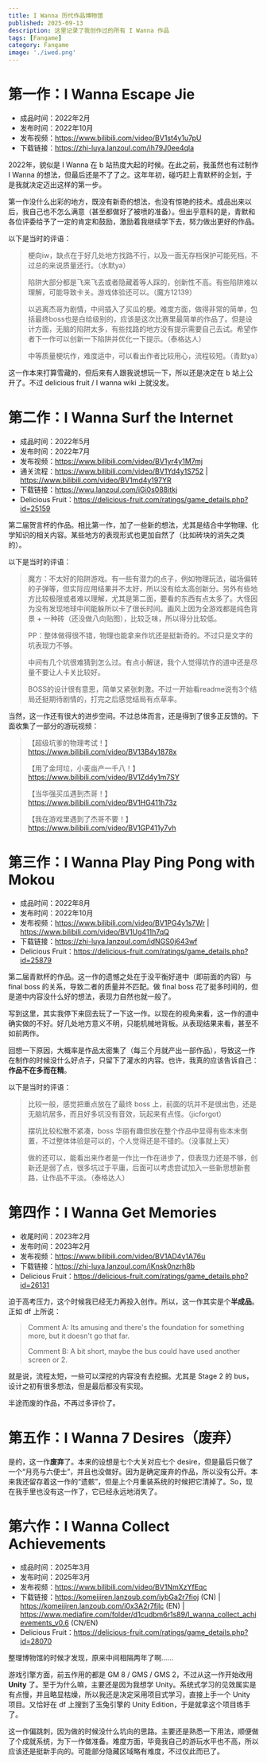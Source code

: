 ```yaml
---
title: I Wanna 历代作品博物馆
published: 2025-09-13
description: 这里记录了我创作过的所有 I Wanna 作品
tags: [Fangame]
category: Fangame
image: './iwed.png'
---
```


# 第一作：I Wanna Escape Jie

* 成品时间：2022年2月
* 发布时间：2022年10月
* 发布视频：https://www.bilibili.com/video/BV1st4y1u7pU
* 下载链接：https://zhi-luya.lanzoul.com/ih79J0ee4qla

2022年，貌似是 I Wanna 在 b 站热度大起的时候。在此之前，我虽然也有过制作 I Wanna 的想法，但最后还是不了了之。这年年初，碰巧赶上青默杯的企划，于是我就决定迈出这样的第一步。

第一作没什么出彩的地方，既没有新奇的想法，也没有惊艳的技术。成品出来以后，我自己也不怎么满意（甚至都做好了被喷的准备）。但出乎意料的是，青默和各位评委给予了一定的肯定和鼓励，激励着我继续学下去，努力做出更好的作品。

以下是当时的评语：

> 梗向iw，缺点在于好几处地方找路不行，以及一面无存档保护可能死档，不过总的来说质量还行。（水默ya）
>
> 陷阱大部分都是飞来飞去或者隐藏着等人踩的，创新性不高。有些陷阱难以理解，可能导致卡关。游戏体验还可以。（魔方12139）
>
> 以逃离杰哥为剧情，中间插入了买瓜的梗。难度方面，做得非常的简单，包括最终boss也是白给级别的，应该是这次比赛里最简单的作品了。但是设计方面，无脑的陷阱太多，有些找路的地方没有提示需要自己去试。希望作者下一作可以创新一下陷阱并优化一下提示。（泰格达人）
>
> 中等质量梗坑作，难度适中，可以看出作者比较用心，流程较短。（青默ya）

这一作本来打算雪藏的，但后来有人跟我说想玩一下，所以还是决定在 b 站上公开了。不过 delicious fruit / I wanna wiki 上就没发。

# 第二作：I Wanna Surf the Internet

* 成品时间：2022年5月
* 发布时间：2022年7月
* 发布视频：https://www.bilibili.com/video/BV1yr4y1M7mj
* 通关流程：https://www.bilibili.com/video/BV1Yd4y1S752 | https://www.bilibili.com/video/BV1md4y197YR
* 下载链接：https://wwu.lanzoul.com/iGi0s088itkj
* Delicious Fruit：https://delicious-fruit.com/ratings/game_details.php?id=25159

第二届贺言杯的作品。相比第一作，加了一些新的想法，尤其是结合中学物理、化学知识的相关内容。某些地方的表现形式也更加自然了（比如砖块的消失之类的）。

以下是当时的评语：

> 魔方：不太好的陷阱游戏。有一些有潜力的点子，例如物理玩法，磁场偏转的子弹等，但实际应用结果并不太好，所以没有给太高创新分。另外有些地方比较极限或者难以理解，尤其是第二面，要看的东西有点太多了。大怪因为没有发现地球中间能躲所以卡了很长时间。画风上因为全游戏都是纯色背景 + 一种砖（还没做八向贴图），比较乏味，所以得分比较低。
> 
> PP：整体做得很不错，物理也能拿来作坑还是挺新奇的。不过只是文字的坑表现力不够。
>
> 中间有几个坑很难猜到怎么过。有点小解谜，我个人觉得坑作的道中还是尽量不要让人卡关比较好。
>
> BOSS的设计很有意思，简单又紧张刺激。不过一开始看readme说有3个结局还挺期待剧情的，打完之后感觉结局有点草率。

当然，这一作还有很大的进步空间。不过总体而言，还是得到了很多正反馈的。下面收集了一部分的游玩视频：

> 【超级坑爹的物理考试！】 https://www.bilibili.com/video/BV13B4y1878x
>
> 【用了金坷垃，小麦亩产一千八！】 https://www.bilibili.com/video/BV1Zd4y1m7SY
>
> 【当华强买瓜遇到杰哥！】 https://www.bilibili.com/video/BV1HG411h73z
>
> 【我在游戏里遇到了杰哥不要！】 https://www.bilibili.com/video/BV1GP411y7vh

# 第三作：I Wanna Play Ping Pong with Mokou

* 成品时间：2022年8月
* 发布时间：2022年10月
* 发布视频：https://www.bilibili.com/video/BV1PG4y1s7Wr | https://www.bilibili.com/video/BV1Ug411h7qQ
* 下载链接：https://zhi-luya.lanzoul.com/idNGS0j643wf
* Delicious Fruit：https://delicious-fruit.com/ratings/game_details.php?id=25879

第二届青默杯的作品。这一作的遗憾之处在于没平衡好道中（即前面的内容）与 final boss 的关系，导致二者的质量并不匹配。做 final boss 花了挺多时间的，但是道中内容没什么好的想法，表现力自然也就一般了。

写到这里，其实我停下来回去玩了一下这一作。以现在的视角来看，这一作的道中确实做的不好。好几处地方意义不明，只能机械地背板。从表现结果来看，甚至不如前两作。

回想一下原因，大概率是作品太密集了（每三个月就产出一部作品），导致这一作在制作的时候没什么好点子，只留下了灌水的内容。也许，我真的应该告诉自己：**作品不在多而在精**。

以下是当时的评语：

> 比较一般，感觉把重点放在了最终 boss 上，前面的坑并不是很出色，还是无脑坑居多，而且好多坑没有音效，玩起来有点怪。（jicforgot）
>
> 摆坑比较松散不紧凑，boss 华丽有趣但放在整个作品中显得有些本末倒置，不过整体体验是可以的，个人觉得还是不错的。（没事就上天）
>
> 做的还可以，能看出来作者是一作比一作在进步了，但表现力还是不够，创新还是弱了点，很多坑过于平庸，后面可以考虑尝试加入一些新思想新套路，让作品不平淡。（泰格达人）

# 第四作：I Wanna Get Memories

* 收尾时间：2023年2月
* 发布时间：2023年2月
* 发布视频：https://www.bilibili.com/video/BV1AD4y1A76u
* 下载链接：https://zhi-luya.lanzoul.com/iKnsk0nzrh8b
* Delicious Fruit：https://delicious-fruit.com/ratings/game_details.php?id=26131

迫于高考压力，这个时候我已经无力再投入创作。所以，这一作其实是个**半成品**。正如 df 上所说：

> Comment A: Its amusing and there's the foundation for something more, but it doesn't go that far.
>
> Comment B: A bit short, maybe the bus could have used another screen or 2.

就是说，流程太短，一些可以深挖的内容没有去挖掘。尤其是 Stage 2 的 bus，设计之初有很多想法，但是最后都没有实现。

半途而废的作品，不再过多评价了。

# 第五作：I Wanna 7 Desires（废弃）

是的，这一作**废弃**了。本来的设想是七个大关对应七个 desire，但是最后只做了一个“月亮与六便士”，并且也没做好。因为是确定废弃的作品，所以没有公开。本来我还留存着这一作的“遗骸”，但是上个月重装系统的时候把它清掉了。So，现在我手里也没有这一作了，它已经永远地消失了。

# 第六作：I Wanna Collect Achievements

* 成品时间：2025年3月
* 发布时间：2025年3月
* 发布视频：https://www.bilibili.com/video/BV1NmXzYfEqc
* 下载链接：https://komeijiren.lanzoub.com/iybGa2r7fioj (CN) | https://komeijiren.lanzoub.com/i0x3A2r7fjlc (EN) | https://www.mediafire.com/folder/d1cudbm6r1s89/I_wanna_collect_achievements_v0.6 (CN/EN)
* Delicious Fruit：https://delicious-fruit.com/ratings/game_details.php?id=28070

整理博物馆的时候才发现，原来中间相隔两年了啊...... 

游戏引擎方面，前五作用的都是 GM 8 / GMS / GMS 2，不过从这一作开始改用 **Unity** 了。至于为什么嘛，主要还是因为我想学 Unity。系统式学习的见效属实是有点慢，并且略显枯燥，所以我还是决定采用项目式学习，直接上手一个 Unity 项目。又恰好在 df 上搜到了玉兔引擎的 Unity Edition，于是就拿这个项目练手了。

这一作偏跳刺，因为做的时候没什么坑向的思路。主要还是熟悉一下用法，顺便做了个成就系统，为下一作做准备。难度方面，毕竟我自己的游玩水平也不高，所以应该还是挺新手向的。可能部分隐藏区域略有难度，不过仅此而已了。
